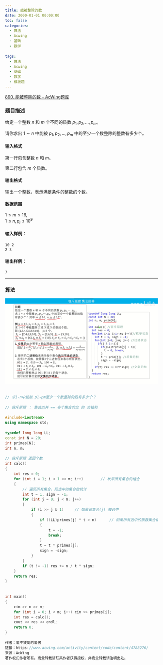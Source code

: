 ```yaml
---
title: 能被整除的数
date: 2000-01-01 00:00:00
toc: false
categories:
  - 算法
  - Acwing
  - 基础
  - 数学

tags:
  - 算法
  - Acwing
  - 基础
  - 数学
  - 模板题
---
```


[890. 能被整除的数 - AcWing题库](https://www.acwing.com/problem/content/892/)

### 题目描述
给定一个整数 $n$ 和 $m$ 个不同的质数 $p_1, p_2, …, p_m$。

请你求出 $1 \sim n$ 中能被 $p_1, p_2, …, p_m$ 中的至少一个数整除的整数有多少个。

#### 输入格式

第一行包含整数 $n$ 和 $m$。

第二行包含 $m$ 个质数。

#### 输出格式

输出一个整数，表示满足条件的整数的个数。

#### 数据范围

$1 \le m \le 16$,  
$1 \le n,p_i \le 10^9$

#### 输入样例：

```
10 2
2 3
```

#### 输出样例：

```
7
```

---
### 算法

![](能被整除的数/Pasted%20image%2020240511003919.png)

```cpp

// 求1-n中能被 p1~pm至少一个数整除的数有多少个？

// 容斥原理 ： 集合的并 == 各个集合的交 的 交错和

#include<iostream>
using namespace std;

typedef long long LL;
const int N = 20;
int primes[N];
int n, m;

// 容斥原理 返回个数
int calc()
{
    int res = 0;
    for (int i = 1; i < 1 << m; i++)        // 枚举所有集合的组合
    {
        // 遍历所有集合，把选中的集合给统计
        int t = 1, sign = -1;
        for (int j = 0; j < m; j++)
        {
            if (i >> j & 1)     // 如果该集合(j) 被选中
            {
                if ((LL)primes[j] * t > n)      // 如果所有选中的质数集合相乘后 >n 就可以不用算了
                {
                    t = -1;
                    break;
                }
                t = t * primes[j];
                sign = -sign;
            }
        }
        if (t != -1) res += n / t * sign;
    }
    return res;
}


int main()
{
    cin >> n >> m;
    for (int i = 0; i < m; i++) cin >> primes[i];
    int res = calc();
    cout << res << endl;
    return 0;
}

作者：爱不被爱的爱酱
链接：https://www.acwing.com/activity/content/code/content/4788276/
来源：AcWing
著作权归作者所有。商业转载请联系作者获得授权，非商业转载请注明出处。
```
